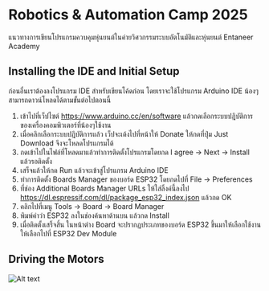 # Robotics & Automation Camp 2025
แนวทางการเขียนโปรแกรมควบคุมหุ่นยนต์ในค่ายวิศวกรรมระบบอัตโนมัติและหุ่นยนต์ Entaneer Academy
## Installing the IDE and Initial Setup
ก่อนอื่นเราต้องลงโปรแกรม IDE สำหรับเขียนโค้ดก่อน โดยเราจะใช้โปรแกรม Arduino IDE น้องๆสามารถดาวน์โหลดได้ตามขั้นต่อไปตอนนี้
1. เข้าไปที่เว็ปไซต์ https://www.arduino.cc/en/software แล้วกดเลือกระบบปฎิบัติการของเครื่องคอมพิวเตอร์ที่น้องๆใช้งาน
2. เมื่อคลิกเลือกระบบปฎิบัติการแล้ว เว็ปจะเด้งไปที่หน้าให้ Donate ให้กดที่ปุ่ม Just Download จึงจะโหลดโปรแกรมได้
3. กดเข้าไปในไฟล์ที่โหลดมาแล้วทำการติดตั้งโปรแกรมโดยกด I agree -> Next -> Install แล้วรอติดตั้ง
4. เสร็จแล้วให้กด Run แล้วจะเข้าสู่โปรแกรม Arduino IDE
5. ทำการติดตั้ง Boards Manager ของบอร์ด ESP32 โดยกดไปที่ File -> Preferences
6. ที่ช่อง Additional Boards Manager URLs ให้ใส่ลิ้งค์นี้ลงไป https://dl.espressif.com/dl/package_esp32_index.json แล้วกด OK
7. คลิกไปที่เมนู Tools -> Board -> Board Manager
8. พิมพ์คำว่า ESP32 ลงในช่องค้นหาด้านบน แล้วกด Install
9. เมื่อติดตั้งเสร็จสิ้น ในหน้าต่าง Board จะปรากฏประเภทของบอร์ด ESP32 ขึ้นมาให้เลือกใช้งาน ให้เลือกไปที่ ESP32 Dev Module

## Driving the Motors
![Alt text](https://github.com/Coachieees/ENT-CMU-Camp2025/blob/main/Images/Maker%20Drive%20Overview.png?raw=true)
